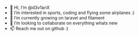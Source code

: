 - 👋 Hi, I’m @d3v1anX
- 👀 I’m interested in sports, coding and flying some airplanes :)
- 🌱 I’m currently growing on laravel and filament 
- 💞️ I’m looking to collaborate on everything whats new
- 📫 Reach me out on github :)

<!---
d3v1anX/d3v1anX is a ✨ special ✨ repository because its `README.md` (this file) appears on your GitHub profile.
You can click the Preview link to take a look at your changes.
--->
